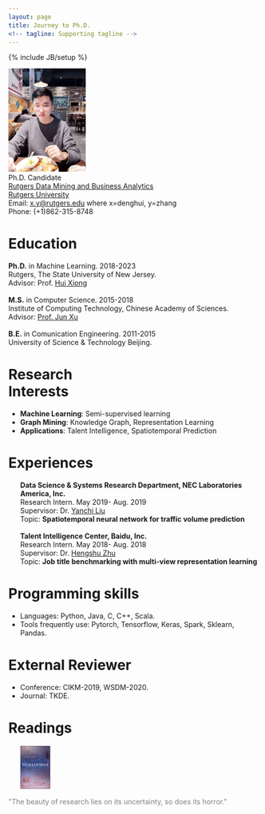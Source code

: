 ```yaml
---
layout: page
title: Journey to Ph.D.
<!-- tagline: Supporting tagline -->
---
```

{% include JB/setup %}

<div >
<!-- <img class='inset right' title='Denghui Zhang' src='./images/zdh7.jpeg' alt='Photo of zdh' width='165px' /> -->
<img class='inset right' title='Denghui Zhang' src='./images/zdh7.jpeg' alt='Photo of zdh' width='155px' />
</div>
<div class='zdh'>
<!-- Bachelor<br>
University of Science & Technology Beijing  <br><br> -->
Ph.D. Candidate <br>
</div>
<!-- [CAS Key Lab of Network Data Science and Technology](http://www.bigdatalab.ac.cn/lab/lab/english)  
[Institute of Computing Technology](http://www.ict.ac.cn/)  
[Chinese Academy of Sciences](http://www.cas.cn/) -->  
<div class='zdh'>
<a href='http://datamining.rutgers.edu/CDMBA/'>Rutgers Data Mining and Business Analytics</a><br>
<a href='https://www.rutgers.edu/'>Rutgers University</a><br>
<!-- <a href='http://www.cas.cn/'>Chinese Academy of Sciences</a><br> -->
</div>
<div class='zdh'>
<!-- No.6 Kexueyuan South Road Zhongguancun  <br> -->
<!-- Haidian District, Beijing, China 100190  <br> -->
Email: <a href="mailto:denghui.zhang@rutgers.edu">x.y@rutgers.edu</a> where x=denghui, y=zhang<br>
Phone: (+1)862-315-8748 <br>
</div>

<div class='section'>
 <h1 id='bio'>Education</h1>
<p font-size='1em'>
  <b>Ph.D.</b> in Machine Learning. 2018-2023<br>
  Rutgers, The State University of New Jersey.<br>
  Advisor: Prof. <a href='https://scholar.google.com/citations?user=cVDF1tkAAAAJ&hl=en'>Hui Xiong</a><br><br>
  <b>M.S.</b> in Computer Science. 2015-2018<br>
  Institute of Computing Technology, Chinese Academy of Sciences.<br>
  Advisor: <a href='http://www.bigdatalab.ac.cn/~junxu/'>Prof. Jun Xu</a><br><br>
  <b>B.E.</b> in Comunication Engineering. 2011-2015<br>
  University of Science & Technology Beijing.
  <!-- I am a second year Ph.D. student in Rutgers University, my advisor is <a href='http://datamining.rutgers.edu/'>Prof. Hui Xiong</a>. <br> Prior to joining Rutgers, I received my master&#8217;s degree in Computer Science from <a href='http://www.ustb.edu.cn/index.asp'>Institute of Computing Technology, Chinese Academy of Sciences</a> in 2018.</p>  -->

  <!-- I am a Master student in the CAS Key Lab of Network Data Science and Technology of <a href='http://www.ict.ac.cn/'>Institute of Computing Technology</a>, <a href='http://www.cas.cn/'>Chinese Academy of Sciences</a>, China. <br>My adviser is Prof. <a href='http://www.bigdatalab.ac.cn/~junxu/'>Jun Xu</a>.<br> Prior to joining ICT, I received my bachelor&#8217;s degree in Communication Engineering from <a href='http://www.ustb.edu.cn/index.asp'>University of Science & Technology Beijing</a> in 2015.</p> -->
</p>
</div>
<div class='section'>
<h1 id='research'>Research <br> Interests</h1>
<ul>
<li><b>Machine Learning</b>: Semi-supervised learning</li>
<li><b>Graph Mining</b>: Knowledge Graph, Representation Learning</li>
<li><b>Applications</b>: Talent Intelligence, Spatiotemporal Prediction</li>
<!-- <li>Parallel Computing</li> -->
</ul>
</div>

<div class='section'>
<h1 id='research'>Experiences</h1>
<ul>
  <b>Data Science & Systems Research Department, NEC Laboratories America, Inc.</b><br>
   Research Intern. May 2019- Aug. 2019<br>
  Supervisor: Dr. <a href='http://www.eden.rutgers.edu/~yanchi/'>Yanchi Liu</a><br>
  Topic: <b>Spatiotemporal neural network for traffic volume prediction</b><br><br>
  <b>Talent Intelligence Center, Baidu, Inc.</b><br>
   Research Intern. May 2018- Aug. 2018<br>
  Supervisor: Dr. <a href='http://www.zhuhengshu.com/'>Hengshu Zhu</a><br>
  Topic: <b>Job title benchmarking with multi-view representation learning</b>
</ul>
</div>

<div class='section'>
<h1 id='research'>Programming skills</h1>
<ul>
<li>Languages: Python, Java, C, C++, Scala.</li>
<li>Tools frequently use: Pytorch, Tensorflow, Keras, Spark, Sklearn, Pandas.</li>
</ul>
</div>

<div class='section'>
<h1 id='research'>External Reviewer</h1>
<ul>
<li>Conference: CIKM-2019, WSDM-2020.</li>
<li>Journal: TKDE.</li>
<!-- <li>Tools frequently use: Pytorch, Tensorflow, Keras, Spark, Sklearn, Pandas.</li> -->
</ul>
</div>

<div class='section'>
<h1 id='research'>Readings</h1>
<ul>
<a href='https://www.amazon.com/Worldviews-Introduction-History-Philosophy-Science/dp/1119118891/ref=sr_1_3'><img class='inset auto' title='Denghui Zhang' src='./images/worldview.jpg' alt='' width='60px' /> </a>
<!-- <a href='https://www.amazon.com/Worldviews-Introduction-History-Philosophy-Science/dp/1119118891/ref=sr_1_3'><img class='inset auto' title='Denghui Zhang' src='./images/worldview.jpg' alt='' width='60px' /> </a> -->
</ul>
</div>

<footer>
  <!-- <p style="color:grey;font-size:12px;">"A person who never made a mistake never tried anything new."</p> -->
  <!-- <p style="color:grey;font-size:14px;">"Success consists of going from failure to failure without loss of enthusiasm."</p> -->
  <p style="color:grey;font-size:14px;">"The beauty of research lies on its uncertainty, so does its horror."</p>

  <!-- <p>"Faulure isn't fatal, but failure to change might be."</p> -->

</footer>
<!-- Read [Jekyll Quick Start](http://jekyllbootstrap.com/usage/jekyll-quick-start.html) -->

<!-- Complete usage and documentation available at: [Jekyll Bootstrap](http://jekyllbootstrap.com)

## Update Author Attributes

In `_config.yml` remember to specify your own data:
    
    title : My Blog =)
    
    author :
      name : Name Lastname
      email : blah@email.test
      github : username
      twitter : username

The theme should reference these variables whenever needed.
    
## Sample Posts

This blog contains sample posts which help stage pages and blog data.
When you don't need the samples anymore just delete the `_posts/core-samples` folder.

    $ rm -rf _posts/core-samples

Here's a sample "posts list".

<ul class="posts">
  {% for post in site.posts %}
    <li><span>{{ post.date | date_to_string }}</span> &raquo; <a href="{{ BASE_PATH }}{{ post.url }}">{{ post.title }}</a></li>
  {% endfor %}
</ul>

## To-Do

This theme is still unfinished. If you'd like to be added as a contributor, [please fork](http://github.com/plusjade/jekyll-bootstrap)!
We need to clean up the themes, make theme usage guides with theme-specific markup examples. -->



